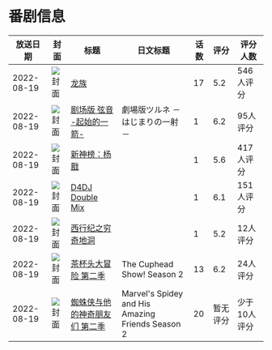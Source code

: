 # 番剧信息

|放送日期|封面|标题|日文标题|话数|评分|评分人数|
|---|---|---|---|---|---|---|
|2022-08-19|![封面](https://lain.bgm.tv/pic/cover/c/26/d5/312297_X3i3i.jpg)|[龙族](https://bangumi.tv/subject/312297)||17|5.2|546人评分|
|2022-08-19|![封面](https://lain.bgm.tv/pic/cover/c/ce/22/317376_psabw.jpg)|[剧场版 弦音 -起始的一箭-](https://bangumi.tv/subject/317376)|劇場版ツルネ －はじまりの一射－|1|6.2|95人评分|
|2022-08-19|![封面](https://lain.bgm.tv/pic/cover/c/f4/45/328441_I55Qf.jpg)|[新神榜：杨戬](https://bangumi.tv/subject/328441)||1|5.6|417人评分|
|2022-08-19|![封面](https://lain.bgm.tv/pic/cover/c/66/25/374228_LF6C3.jpg)|[D4DJ Double Mix](https://bangumi.tv/subject/374228)||1|6.1|151人评分|
|2022-08-19|![封面](https://lain.bgm.tv/pic/cover/c/f2/24/379682_M4O54.jpg)|[西行纪之穷奇地洞](https://bangumi.tv/subject/379682)||1|5.2|12人评分|
|2022-08-19|![封面](https://lain.bgm.tv/pic/cover/c/10/82/386950_AvxBS.jpg)|[茶杯头大冒险 第二季](https://bangumi.tv/subject/386950)|The Cuphead Show! Season 2|13|6.2|24人评分|
|2022-08-19|![封面](https://lain.bgm.tv/pic/cover/c/bd/ac/430508_1IeLu.jpg)|[蜘蛛侠与他的神奇朋友们 第二季](https://bangumi.tv/subject/430508)|Marvel's Spidey and His Amazing Friends Season 2|20|暂无评分|少于10人评分|
